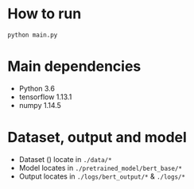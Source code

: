 # How to run
`python main.py`

# Main dependencies
- Python 3.6
- tensorflow 1.13.1
- numpy 1.14.5

# Dataset, output and model
- Dataset () locate in `./data/*`
- Model locates in `./pretrained_model/bert_base/*`
- Output locates in `./logs/bert_output/*` & `./logs/*`
